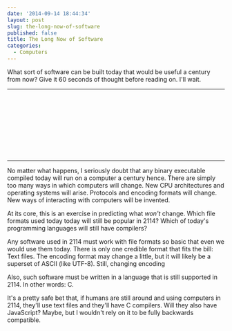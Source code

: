 ```yaml
---
date: '2014-09-14 18:44:34'
layout: post
slug: the-long-now-of-software
published: false
title: The Long Now of Software
categories:
  - Computers
---
```


What sort of software can be built today that would be useful a century from now? Give it 60 seconds of thought before reading on. I'll wait.

---

<br />

<br />

<br />

<br />

<br />

<br />

<br />

<br />

---

No matter what happens, I seriously doubt that any binary executable compiled today will run on a computer a century hence. There are simply too many ways in which computers will change. New CPU architectures and operating systems will arise. Protocols and encoding formats will change. New ways of interacting with computers will be invented.

At its core, this is an exercise in predicting what *won't* change. Which file formats used today today will still be popular in 2114? Which of today's programming languages will still have compilers?

Any software used in 2114 must work with file formats so basic that even we would use them today. There is only one credible format that fits the bill: Text files. The encoding format may change a little, but it will likely be a superset of ASCII (like UTF-8). Still, changing encoding

Also, such software must be written in a language that is still supported in 2114. In other words: C.

It's a pretty safe bet that, if humans are still around and using computers in 2114, they'll use text files and they'll have C compilers. Will they also have JavaScript? Maybe, but I wouldn't rely on it to be fully backwards compatible.


